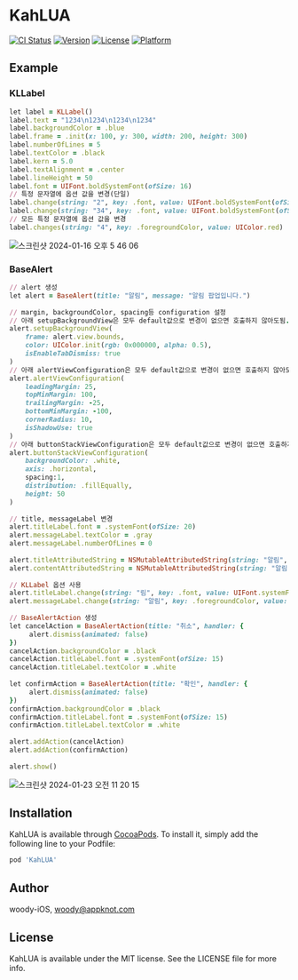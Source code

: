 # KahLUA

[![CI Status](https://img.shields.io/travis/woody-iOS/KahLUA.svg?style=flat)](https://travis-ci.org/woody-iOS/KahLUA)
[![Version](https://img.shields.io/cocoapods/v/KahLUA.svg?style=flat)](https://cocoapods.org/pods/KahLUA)
[![License](https://img.shields.io/cocoapods/l/KahLUA.svg?style=flat)](https://cocoapods.org/pods/KahLUA)
[![Platform](https://img.shields.io/cocoapods/p/KahLUA.svg?style=flat)](https://cocoapods.org/pods/KahLUA)

## Example
### KLLabel
```ruby
let label = KLLabel()
label.text = "1234\n1234\n1234\n1234"
label.backgroundColor = .blue
label.frame = .init(x: 100, y: 300, width: 200, height: 300)
label.numberOfLines = 5
label.textColor = .black
label.kern = 5.0
label.textAlignment = .center
label.lineHeight = 50
label.font = UIFont.boldSystemFont(ofSize: 16)
// 특정 문자열에 옵션 값을 변경(단일)
label.change(string: "2", key: .font, value: UIFont.boldSystemFont(ofSize: 24))
label.change(string: "34", key: .font, value: UIFont.boldSystemFont(ofSize: 30))
// 모든 특정 문자열에 옵션 값을 변경
label.changes(string: "4", key: .foregroundColor, value: UIColor.red)
```
![스크린샷 2024-01-16 오후 5 46 06](https://github.com/appknot/KahLUA/assets/59425581/e741dfef-a9be-4a27-b930-c5d71da4dcd2)

### BaseAlert
```ruby
// alert 생성
let alert = BaseAlert(title: "알림", message: "알림 팝업입니다.")
        
// margin, backgroundColor, spacing등 configuration 설정
// 아래 setupBackgroundView은 모두 default값으로 변경이 없으면 호출하지 않아도됨.
alert.setupBackgroundView(
    frame: alert.view.bounds,
    color: UIColor.init(rgb: 0x000000, alpha: 0.5),
    isEnableTabDismiss: true
)
// 아래 alertViewConfiguration은 모두 default값으로 변경이 없으면 호출하지 않아도됨.
alert.alertViewConfiguration(
    leadingMargin: 25,
    topMinMargin: 100,
    trailingMargin: -25,
    bottomMinMargin: -100,
    cornerRadius: 10,
    isShadowUse: true
)
// 아래 buttonStackViewConfiguration은 모두 default값으로 변경이 없으면 호출하지 않아도됨.
alert.buttonStackViewConfiguration(
    backgroundColor: .white,
    axis: .horizontal,
    spacing:1,
    distribution: .fillEqually,
    height: 50
)
        
// title, messageLabel 변경
alert.titleLabel.font = .systemFont(ofSize: 20)
alert.messageLabel.textColor = .gray
alert.messageLabel.numberOfLines = 0
        
alert.titleAttributedString = NSMutableAttributedString(string: "알림", attributes: [.foregroundColor: UIColor.red])
alert.contentAttributedString = NSMutableAttributedString(string: "알림 팝업입니다.", attributes: [.foregroundColor: UIColor.blue])
        
// KLLabel 옵션 사용
alert.titleLabel.change(string: "림", key: .font, value: UIFont.systemFont(ofSize: 25))
alert.messageLabel.change(string: "알림", key: .foregroundColor, value: UIColor.black)
        
// BaseAlertAction 생성
let cancelAction = BaseAlertAction(title: "취소", handler: {
     alert.dismiss(animated: false)
})
cancelAction.backgroundColor = .black
cancelAction.titleLabel.font = .systemFont(ofSize: 15)
cancelAction.titleLabel.textColor = .white
        
let confirmAction = BaseAlertAction(title: "확인", handler: {
     alert.dismiss(animated: false)
})
confirmAction.backgroundColor = .black
confirmAction.titleLabel.font = .systemFont(ofSize: 15)
confirmAction.titleLabel.textColor = .white
        
alert.addAction(cancelAction)
alert.addAction(confirmAction)
        
alert.show()
```
![스크린샷 2024-01-23 오전 11 20 15](https://github.com/appknot/KahLUA/assets/59425581/8e114263-21a9-4ecf-92a1-794f9ec9dc48)


## Installation

KahLUA is available through [CocoaPods](https://cocoapods.org). To install
it, simply add the following line to your Podfile:

```ruby
pod 'KahLUA'
```

## Author

woody-iOS, woody@appknot.com

## License

KahLUA is available under the MIT license. See the LICENSE file for more info.
